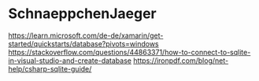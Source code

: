 # SchnaeppchenJaeger
 
https://learn.microsoft.com/de-de/xamarin/get-started/quickstarts/database?pivots=windows
https://stackoverflow.com/questions/44863371/how-to-connect-to-sqlite-in-visual-studio-and-create-database
https://ironpdf.com/blog/net-help/csharp-sqlite-guide/
